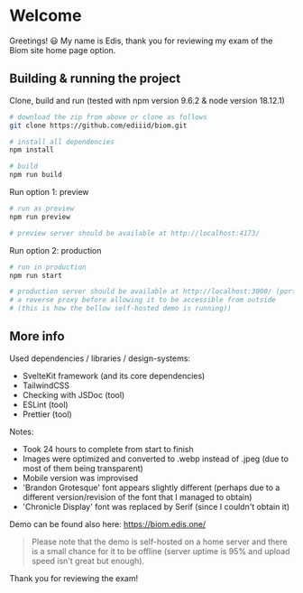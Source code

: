 # Welcome

Greetings! :smiley:
My name is Edis, thank you for reviewing my exam of the Biom site home page option.

## Building & running the project

Clone, build and run (tested with npm version 9.6.2 & node version 18.12.1)

```bash
# download the zip from above or clone as follows
git clone https://github.com/ediiid/biom.git

# install all dependencies
npm install

# build
npm run build
```

Run option 1: preview

```bash
# run as preview
npm run preview

# preview server should be available at http://localhost:4173/
```

Run option 2: production

```bash
# run in production
npm run start

# production server should be available at http://localhost:3000/ (port can be forwarded through
# a reverse proxy before allowing it to be accessible from outside
# (this is how the bellow self-hosted demo is running))
```

## More info

Used dependencies / libraries / design-systems:

- SvelteKit framework (and its core dependencies)
- TailwindCSS
- Checking with JSDoc (tool)
- ESLint (tool)
- Prettier (tool)

Notes:

- Took 24 hours to complete from start to finish
- Images were optimized and converted to .webp instead of .jpeg (due to most of them being transparent)
- Mobile version was improvised
- 'Brandon Grotesque' font appears slightly different (perhaps due to a different version/revision of the font that I managed to obtain)
- 'Chronicle Display' font was replaced by Serif (since I couldn't obtain it)

Demo can be found also here: https://biom.edis.one/

> Please note that the demo is self-hosted on a home server and there is a small chance for it to be offline (server uptime is 95% and upload speed isn't great but enough).

Thank you for reviewing the exam!
